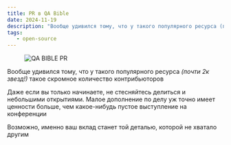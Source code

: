 ```yaml
---
title: PR в QA Bible
date: 2024-11-19
description: "Вообще удивился тому, что у такого популярного ресурса (почти 2к звезд!) такое скромное количество контрибьюторов"
tags:
   - open-source 
---
```


<figure>
<img src="/images/qa-bible-pr.jpg" alt="QA BIBLE PR">
</figure>

Вообще удивился тому, что у такого популярного ресурса *(почти 2к звезд!)* такое скромное количество контрибьюторов

Даже если вы только начинаете, не стесняйтесь делиться и небольшими открытиями. Малое дополнение по делу уж точно имеет ценности больше, чем какое-нибудь пустое выступление на конференции

Возможно, именно ваш вклад станет той деталью, которой не хватало другим
